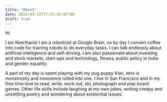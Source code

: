 ```yaml
---
title: "About"
date: 2021-03-21T17:37:56-07:00
draft: true
---
```

Hi

I am Keerthana! I am a roboticist at Google Brain, so by day I convert coffee into code for training robots to do everyday tasks. I can talk endlessly about artificial intelligence and self-driving.  I am also passionate about investing and stock markets, start-ups and technology, fitness, public policy in India and gender equality. 


A part of my day is spent playing with my pug puppy Kiwi, who is monstrosity and innocence rolled into one. I live in San Francisco and in my free time love to read, write, work out, ski, photograph and play board games. Other life skills include laughing at my own jokes, writing creepy and unsettling poetry and wondering about existential issues. 
